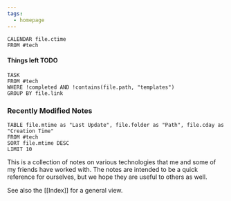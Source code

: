 ```yaml
---
tags:
  - homepage
---
```


```dataview
CALENDAR file.ctime
FROM #tech 
```

#### Things left TODO

```dataview
TASK
FROM #tech  
WHERE !completed AND !contains(file.path, "templates")
GROUP BY file.link
```


### Recently Modified Notes

```dataview
TABLE file.mtime as "Last Update", file.folder as "Path", file.cday as "Creation Time"
FROM #tech 
SORT file.mtime DESC
LIMIT 10
```

This is a collection of notes on various technologies that me and some of my friends have worked with. The notes are intended to be a quick reference for ourselves, but we hope they are useful to others as well.

See also the [[Index]] for a general view.
